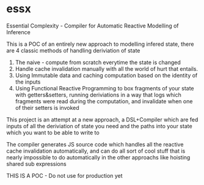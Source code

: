# essx

Essential Complexity - Compiler for Automatic Reactive Modelling of Inference

This is a POC of an entirely new approach to modelling infered state, there are 4 classic methods of handling
deriviation of state

1. The naive - compute from scratch everytime the state is changed
2. Handle cache invalidation manually with all the world of hurt that entails.
3. Using Immutable data and caching computation based on the identity of the inputs
4. Using Functional Reactive Programming to box fragments of your state with getters&setters, running deriviations in a
   way that logs which fragments were read during the computation, and invalidate when one of their setters is invoked

This project is an attempt at a new approach, a DSL+Compiler which are fed inputs of all the deriviation of state you
need and the paths into your state which you want to be able to write to

The compiler generates JS source code which handles all the reactive cache invalidation automatically, and can do all
sort of cool stuff that is nearly impossible to do automatically in the other approachs like hoisting shared sub
expressions

THIS IS A POC - Do not use for production yet
